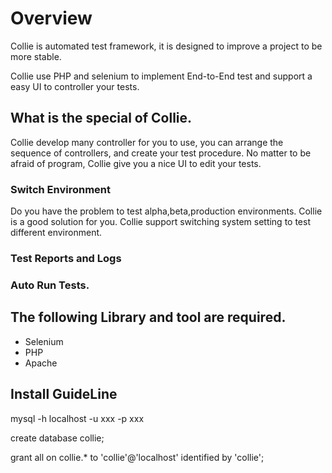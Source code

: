 # Overview
Collie is automated test framework, it is  designed to improve a project to be more stable.

Collie use PHP and selenium to implement End-to-End test and support a easy UI to controller your tests.

## What is the special of Collie.
Collie develop many controller for you to use, you can arrange the sequence of controllers, and create your test procedure.
No matter to be afraid of program, Collie give you a nice UI to edit your tests.

### Switch Environment
Do you have the problem to test alpha,beta,production environments. Collie is a good solution for you.
Collie support switching system setting to test different environment.

### Test Reports and Logs


### Auto Run Tests.



## The following Library and tool are required.
* Selenium
* PHP
* Apache


## Install GuideLine
mysql -h localhost -u xxx -p xxx

create database collie;

grant all on collie.* to 'collie'@'localhost' identified by 'collie';
